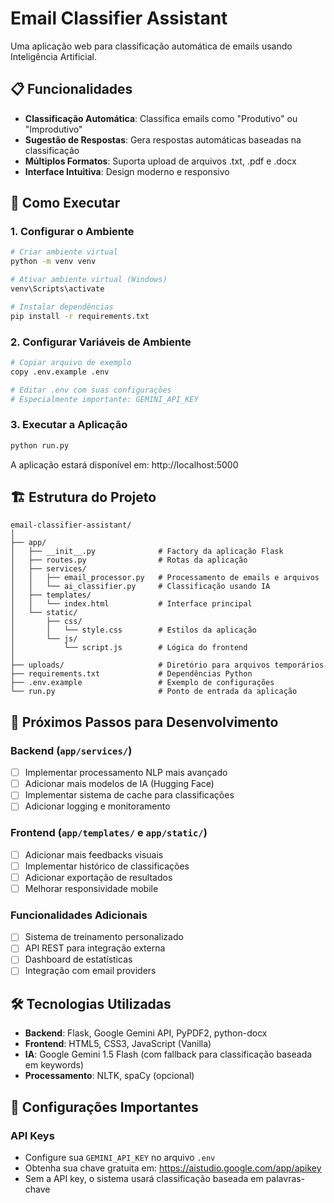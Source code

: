 # Email Classifier Assistant

Uma aplicação web para classificação automática de emails usando Inteligência Artificial.

## 📋 Funcionalidades

- **Classificação Automática**: Classifica emails como "Produtivo" ou "Improdutivo"
- **Sugestão de Respostas**: Gera respostas automáticas baseadas na classificação
- **Múltiplos Formatos**: Suporta upload de arquivos .txt, .pdf e .docx
- **Interface Intuitiva**: Design moderno e responsivo

## 🚀 Como Executar

### 1. Configurar o Ambiente

```bash
# Criar ambiente virtual
python -m venv venv

# Ativar ambiente virtual (Windows)
venv\Scripts\activate

# Instalar dependências
pip install -r requirements.txt
```

### 2. Configurar Variáveis de Ambiente

```bash
# Copiar arquivo de exemplo
copy .env.example .env

# Editar .env com suas configurações
# Especialmente importante: GEMINI_API_KEY
```

### 3. Executar a Aplicação

```bash
python run.py
```

A aplicação estará disponível em: http://localhost:5000

## 🏗️ Estrutura do Projeto

```
email-classifier-assistant/
│
├── app/
│   ├── __init__.py              # Factory da aplicação Flask
│   ├── routes.py                # Rotas da aplicação
│   ├── services/
│   │   ├── email_processor.py   # Processamento de emails e arquivos
│   │   └── ai_classifier.py     # Classificação usando IA
│   ├── templates/
│   │   └── index.html           # Interface principal
│   └── static/
│       ├── css/
│       │   └── style.css        # Estilos da aplicação
│       └── js/
│           └── script.js        # Lógica do frontend
│
├── uploads/                     # Diretório para arquivos temporários
├── requirements.txt             # Dependências Python
├── .env.example                 # Exemplo de configurações
└── run.py                       # Ponto de entrada da aplicação
```

## 🔧 Próximos Passos para Desenvolvimento

### Backend (`app/services/`)
- [ ] Implementar processamento NLP mais avançado
- [ ] Adicionar mais modelos de IA (Hugging Face)
- [ ] Implementar sistema de cache para classificações
- [ ] Adicionar logging e monitoramento

### Frontend (`app/templates/` e `app/static/`)
- [ ] Adicionar mais feedbacks visuais
- [ ] Implementar histórico de classificações
- [ ] Adicionar exportação de resultados
- [ ] Melhorar responsividade mobile

### Funcionalidades Adicionais
- [ ] Sistema de treinamento personalizado
- [ ] API REST para integração externa
- [ ] Dashboard de estatísticas
- [ ] Integração com email providers

## 🛠️ Tecnologias Utilizadas

- **Backend**: Flask, Google Gemini API, PyPDF2, python-docx
- **Frontend**: HTML5, CSS3, JavaScript (Vanilla)
- **IA**: Google Gemini 1.5 Flash (com fallback para classificação baseada em keywords)
- **Processamento**: NLTK, spaCy (opcional)

## 📝 Configurações Importantes

### API Keys
- Configure sua `GEMINI_API_KEY` no arquivo `.env`
- Obtenha sua chave gratuita em: https://aistudio.google.com/app/apikey
- Sem a API key, o sistema usará classificação baseada em palavras-chave